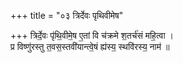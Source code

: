 +++
title = "०३ त्रिर्देवः पृथिवीमेष"

+++
त्रिर्दे॒वः पृ॑थि॒वीमे॒ष ए॒तां वि च॑क्रमे श॒तर्च॑सं महि॒त्वा ।  
प्र विष्णु॑रस्तु त॒वस॒स्तवी॑यान्त्वे॒षं ह्य॑स्य॒ स्थवि॑रस्य॒ नाम॑ ॥